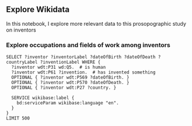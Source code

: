 ## Explore Wikidata

In this notebook, I explore more relevant data to this prosopographic study on inventors

### Explore occupations and fields of work among inventors

```sparql
SELECT ?inventor ?inventorLabel ?dateOfBirth ?dateOfDeath ?countryLabel ?inventionLabel WHERE {
  ?inventor wdt:P31 wd:Q5.  # is human
  ?inventor wdt:P61 ?invention.  # has invented something
  OPTIONAL { ?inventor wdt:P569 ?dateOfBirth. }
  OPTIONAL { ?inventor wdt:P570 ?dateOfDeath. }
  OPTIONAL { ?inventor wdt:P27 ?country. }

  SERVICE wikibase:label {
    bd:serviceParam wikibase:language "en".
  }
}
LIMIT 500
